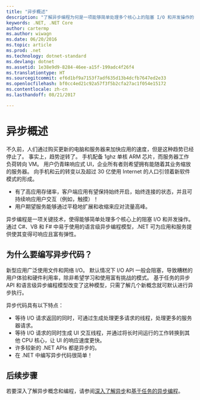 ```yaml
---
title: "异步概述"
description: "了解异步编程为何是一项能够简单处理多个核心上的阻塞 I/O 和并发操作的关键技术。"
keywords: .NET, .NET Core
author: cartermp
ms.author: wiwagn
ms.date: 06/20/2016
ms.topic: article
ms.prod: .net
ms.technology: dotnet-standard
ms.devlang: dotnet
ms.assetid: 1e38e9d9-8284-46ee-a15f-199adc4f26f4
ms.translationtype: HT
ms.sourcegitcommit: ef6d1bf9a7153f7adf635d13b4dcfb7647ed2e33
ms.openlocfilehash: bf0cc4ed21c92a57f3f5b2cfa27ac1f054e15172
ms.contentlocale: zh-cn
ms.lasthandoff: 08/21/2017

---
```


# <a name="async-overview"></a>异步概述

不久前，人们通过购买更新的电脑和服务器来加快应用的速度，但是这种趋势已经停止了。 事实上，趋势逆转了。 手机配备 1ghz 单核 ARM 芯片，而服务器工作负荷转向 VM。 用户仍青睐响应式 UI，企业所有者则希望拥有能随着其业务缩放的服务器。 向手机和云的转变以及超过 30 亿使用 Internet 的人口引领着新软件模式的形成。 

* 有了高应用存储率，客户端应用有望保持始终开启，始终连接的状态，并且可持续响应用户交互（例如，触摸）！
* 用户期望服务能够通过平稳地扩展和收缩来应对流量高峰。 

异步编程是一项关键技术，使得能够简单处理多个核心上的阻塞 I/O 和并发操作。 通过 C#、VB 和 F# 中易于使用的语言级异步编程模型，.NET 可为应用和服务提供使其变得可响应且富有弹性。

## <a name="why-write-async-code"></a>为什么要编写异步代码？

新型应用广泛使用文件和网络 I/O。 默认情况下 I/O API 一般会阻塞，导致糟糕的用户体验和硬件利用率，除非希望学习和使用富有挑战的模式。 基于任务的异步 API 和语言级异步编程模型改变了这种模型，只需了解几个新概念就可默认进行异步执行。

异步代码具有以下特点：

* 等待 I/O 请求返回的同时，可通过生成处理更多请求的线程，处理更多的服务器请求。
* 等待 I/O 请求的同时生成 UI 交互线程，并通过将长时间运行的工作转换到其他 CPU 核心，让 UI 的响应速度更快。
* 许多较新的 .NET APIs 都是异步的。
* 在 .NET 中编写异步代码很简单！

## <a name="whats-next"></a>后续步骤

若要深入了解异步概念和编程，请参阅[深入了解异步](async-in-depth.md)和[基于任务的异步编程](~/docs/standard/parallel-programming/task-based-asynchronous-programming.md)。

